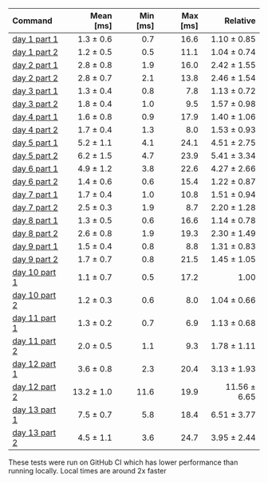 | Command | Mean [ms] | Min [ms] | Max [ms] | Relative |
|:---|---:|---:|---:|---:|
| [day 1 part 1](/src/bin/day1.rs) | 1.3 ± 0.6 | 0.7 | 16.6 | 1.10 ± 0.85 |
| [day 1 part 2](/src/bin/day1.rs) | 1.2 ± 0.5 | 0.5 | 11.1 | 1.04 ± 0.74 |
| [day 2 part 1](/src/bin/day2.rs) | 2.8 ± 0.8 | 1.9 | 16.0 | 2.42 ± 1.55 |
| [day 2 part 2](/src/bin/day2.rs) | 2.8 ± 0.7 | 2.1 | 13.8 | 2.46 ± 1.54 |
| [day 3 part 1](/src/bin/day3.rs) | 1.3 ± 0.4 | 0.8 | 7.8 | 1.13 ± 0.72 |
| [day 3 part 2](/src/bin/day3.rs) | 1.8 ± 0.4 | 1.0 | 9.5 | 1.57 ± 0.98 |
| [day 4 part 1](/src/bin/day4.rs) | 1.6 ± 0.8 | 0.9 | 17.9 | 1.40 ± 1.06 |
| [day 4 part 2](/src/bin/day4.rs) | 1.7 ± 0.4 | 1.3 | 8.0 | 1.53 ± 0.93 |
| [day 5 part 1](/src/bin/day5.rs) | 5.2 ± 1.1 | 4.1 | 24.1 | 4.51 ± 2.75 |
| [day 5 part 2](/src/bin/day5.rs) | 6.2 ± 1.5 | 4.7 | 23.9 | 5.41 ± 3.34 |
| [day 6 part 1](/src/bin/day6.rs) | 4.9 ± 1.2 | 3.8 | 22.6 | 4.27 ± 2.66 |
| [day 6 part 2](/src/bin/day6.rs) | 1.4 ± 0.6 | 0.6 | 15.4 | 1.22 ± 0.87 |
| [day 7 part 1](/src/bin/day7.rs) | 1.7 ± 0.4 | 1.0 | 10.8 | 1.51 ± 0.94 |
| [day 7 part 2](/src/bin/day7.rs) | 2.5 ± 0.3 | 1.9 | 8.7 | 2.20 ± 1.28 |
| [day 8 part 1](/src/bin/day8.rs) | 1.3 ± 0.5 | 0.6 | 16.6 | 1.14 ± 0.78 |
| [day 8 part 2](/src/bin/day8.rs) | 2.6 ± 0.8 | 1.9 | 19.3 | 2.30 ± 1.49 |
| [day 9 part 1](/src/bin/day9.rs) | 1.5 ± 0.4 | 0.8 | 8.8 | 1.31 ± 0.83 |
| [day 9 part 2](/src/bin/day9.rs) | 1.7 ± 0.7 | 0.8 | 21.5 | 1.45 ± 1.05 |
| [day 10 part 1](/src/bin/day10.rs) | 1.1 ± 0.7 | 0.5 | 17.2 | 1.00 |
| [day 10 part 2](/src/bin/day10.rs) | 1.2 ± 0.3 | 0.6 | 8.0 | 1.04 ± 0.66 |
| [day 11 part 1](/src/bin/day11.rs) | 1.3 ± 0.2 | 0.7 | 6.9 | 1.13 ± 0.68 |
| [day 11 part 2](/src/bin/day11.rs) | 2.0 ± 0.5 | 1.1 | 9.3 | 1.78 ± 1.11 |
| [day 12 part 1](/src/bin/day12.rs) | 3.6 ± 0.8 | 2.3 | 20.4 | 3.13 ± 1.93 |
| [day 12 part 2](/src/bin/day12.rs) | 13.2 ± 1.0 | 11.6 | 19.9 | 11.56 ± 6.65 |
| [day 13 part 1](/src/bin/day13.rs) | 7.5 ± 0.7 | 5.8 | 18.4 | 6.51 ± 3.77 |
| [day 13 part 2](/src/bin/day13.rs) | 4.5 ± 1.1 | 3.6 | 24.7 | 3.95 ± 2.44 |

These tests were run on GitHub CI which has lower performance than running locally. Local times are around 2x faster
